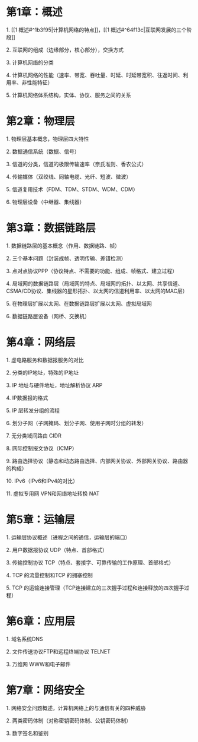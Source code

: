 
# 第1章：概述

1. [[1 概述#^1b3f95|计算机网络的特点]]，[[1 概述#^64f13c|互联网发展的三个阶段]]

2. 互联网的组成（边缘部分，核心部分），交换方式

3. 计算机网络的分类

4. 计算机网络的性能（速率、带宽、吞吐量、时延、时延带宽积、往返时间、利用率、非性能特征）

5. 计算机网络体系结构，实体、协议、服务之间的关系

# 第2章：物理层

1. 物理层基本概念，物理层四大特性

2. 数据通信系统（数据、信号）

3. 信道的分类，信道的极限传输速率（奈氏准则、香农公式）

4. 传输媒体（双绞线、同轴电缆、光纤、短波、微波）

5. 信道复用技术（FDM、TDM、STDM、WDM、CDM）

6. 物理层设备（中继器、集线器）

# 第3章：数据链路层

1. 数据链路层的基本概念（作用、数据链路、帧）

2. 三个基本问题（封装成帧、透明传输、差错检测）

3. 点对点协议PPP（协议特点、不需要的功能、组成、帧格式、建立过程）

4. 局域网的数据链路层（局域网的特点、局域网的拓扑、以太网、共享信道、CSMA/CD协议、集线器的星形拓扑、以太网的信道利用率、以太网的MAC层）

5. 在物理层扩展以太网、在数据链路层扩展以太网、虚拟局域网

6. 数据链路层设备（网桥、交换机）

# 第4章：网络层

1. 虚电路服务和数据报服务的对比

2. 分类的IP地址，特殊的IP地址

3. IP 地址与硬件地址，地址解析协议 ARP

4. IP数据报的格式

5. IP 层转发分组的流程

6. 划分子网（子网掩码、划分子网、使用子网时分组的转发）

7. 无分类域间路由 CIDR

8. 网际控制报文协议（ICMP）

9. 路由选择协议（静态和动态路由选择、内部网关协议、外部网关协议、路由器的构成）

10. IPv6（IPv6和IPv4的对比）

11. 虚拟专用网 VPN和网络地址转换 NAT

# 第5章：运输层

1. 运输层协议概述（进程之间的通信，运输层的端口）

2. 用户数据报协议 UDP（特点、首部格式）

3. 传输控制协议 TCP（特点、套接字、可靠传输的工作原理、首部格式）

4. TCP 的流量控制和TCP 的拥塞控制

5. TCP 的运输连接管理（TCP连接建立的三次握手过程和连接释放的四次握手过程）

# 第6章：应用层

1. 域名系统DNS

2. 文件传送协议FTP和远程终端协议 TELNET

3. 万维网 WWW和电子邮件

# 第7章：网络安全

1. 网络安全问题概述，计算机网络上的与通信有关的四种威胁

2. 两类密码体制（对称密钥密码体制、公钥密码体制）

3. 数字签名和鉴别